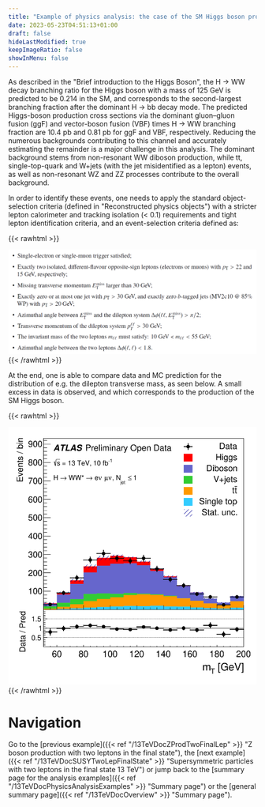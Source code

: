 ```yaml
---
title: "Example of physics analysis: the case of the SM Higgs boson production in the H → WW decay channel in the two-lepton final state"
date: 2023-05-23T04:51:13+01:00
draft: false
hideLastModified: true
keepImageRatio: false
showInMenu: false
---
```


As described in the "Brief introduction to the Higgs Boson", the H → WW decay branching ratio for the Higgs boson with a mass of 125 GeV is predicted to be 0.214 in the SM, and corresponds to the second-largest branching fraction after the dominant H → bb decay mode. The predicted Higgs-boson production cross sections via the dominant gluon–gluon fusion (ggF) and vector-boson fusion (VBF) times H → WW branching fraction are 10.4 pb and 0.81 pb for ggF and VBF, respectively. Reducing the numerous backgrounds contributing to this channel and accurately estimating the remainder is a major challenge in this analysis. The dominant background stems from non-resonant WW diboson production, while tt, single-top-quark and W+jets (with the jet misidentified as a lepton) events, as well as non-resonant WZ and ZZ processes contribute to the overall background.

In order to identify these events, one needs to apply the standard object-selection criteria (defined in "Reconstructed physics objects") with a stricter lepton calorimeter and tracking isolation (< 0.1) requirements and tight lepton identification criteria, and an event-selection criteria defined as:

{{< rawhtml >}}
<CENTER>
<img src="images/DL2.png" width="800" />
</CENTER>
{{< /rawhtml >}}

At the end, one is able to compare data and MC prediction for the distribution of e.g. the dilepton transverse mass, as seen below. A small excess in data is observed, and which corresponds to the production of the SM Higgs boson.

{{< rawhtml >}}
<CENTER>
<img src="images/fig_05h.png" width="600" />
</CENTER>
{{< /rawhtml >}}

# Navigation
Go to the [previous example]({{< ref "/13TeVDocZProdTwoFinalLep" >}} "Z boson production with two leptons in the final state"), the [next example]({{< ref "/13TeVDocSUSYTwoLepFinalState" >}} "Supersymmetric particles with two leptons in the final state 13 TeV") or jump back to the [summary page for the analysis examples]({{< ref "/13TeVDocPhysicsAnalysisExamples" >}} "Summary page") or the [general summary page]({{< ref "/13TeVDocOverview" >}} "Summary page").